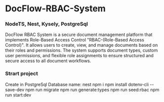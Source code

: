 # DocFlow-RBAC-System
### NodeTS, Nest, Kysely, PostgreSql

DocFlow RBAC System is a secure document management platform that implements Role-Based Access Control "RBAC-(Role-Based Access Control)". It allows users to create, view, and manage documents based on their roles and permissions. The system supports document types, custom user permissions, and flexible role assignments to ensure structured and secure access to all document workflows.

### Strart project 
Create in PostgreSql Database name: nest
npm i
npm install dotenv-cli --save-dev
npm run migrate
npm run generate:types
npm run seed:rbac
npm run start:dev